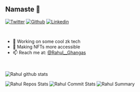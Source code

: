 ## Namaste 🙏

[![Twitter](https://img.shields.io/badge/-Twitter-1ca0f1?style=flat&labelColor=1ca0f1&logo=twitter&logoColor=white)](https://twitter.com/https://twitter.com/Rahul__Ghangas)
[![Github](https://img.shields.io/badge/-Github-000?style=flat&logo=Github&logoColor=white)](https://github.com/rahulghangas)
[![Linkedin](https://img.shields.io/badge/-LinkedIn-blue?style=flat&logo=Linkedin&logoColor=white)](https://www.linkedin.com/in/rahul-ghangas-675917136)


</br>


- 🔎 Working on some cool zk tech
- 🤝 Making NFTs more accessible
- 📫 Reach me at: <a href="https://twitter.com/Rahul__Ghangas">@Rahul__Ghangas</a> 


</br>


![Rahul github stats](https://github-readme-stats.vercel.app/api?username=rahulghangas&theme=radical&show_icons=true&count_private=true)

![Rahul Repos Stats](https://github-profile-summary-cards.vercel.app/api/cards/repos-per-language?username=rahulghangas&theme=solarized_dark)
![Rahul Commit Stats](https://github-profile-summary-cards.vercel.app/api/cards/most-commit-language?username=rahulghangas&theme=solarized_dark)
![Rahul Summary](https://github-profile-summary-cards.vercel.app/api/cards/profile-details?username=rahulghangas&theme=solarized_dark)

